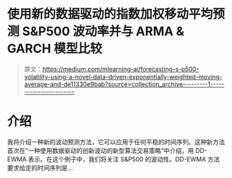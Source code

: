 # 使用新的数据驱动的指数加权移动平均预测 S&P500 波动率并与 ARMA & GARCH 模型比较

> 原文：<https://medium.com/mlearning-ai/forecasting-s-p500-volatility-using-a-novel-data-driven-exponentially-weighted-moving-average-and-de11330e9bab?source=collection_archive---------1----------------------->

# 介绍

我将介绍一种新的波动预测方法，它可以应用于任何平稳的时间序列。这种新方法首次在“一种使用数据驱动的创新波动的新型算法交易策略”中介绍，用 DD-EWMA 表示。在这个例子中，我们将关注 S&P500 的波动性。DD-EWMA 方法要求给定的时间序列是…